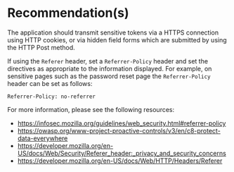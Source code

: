# Recommendation(s)

The application should transmit sensitive tokens via a HTTPS connection using HTTP cookies, or via hidden field forms which are submitted by using the HTTP Post method.

If using the `Referer` header, set a `Referrer-Policy` header and set the directives as appropriate to the information displayed. For example, on sensitive pages such as the password reset page the `Referrer-Policy` header can be set as follows:

`Referrer-Policy: no-referrer`

For more information, please see the following resources:

- <https://infosec.mozilla.org/guidelines/web_security.html#referrer-policy>
- <https://owasp.org/www-project-proactive-controls/v3/en/c8-protect-data-everywhere>
- <https://developer.mozilla.org/en-US/docs/Web/Security/Referer_header:_privacy_and_security_concerns>
- <https://developer.mozilla.org/en-US/docs/Web/HTTP/Headers/Referer>
